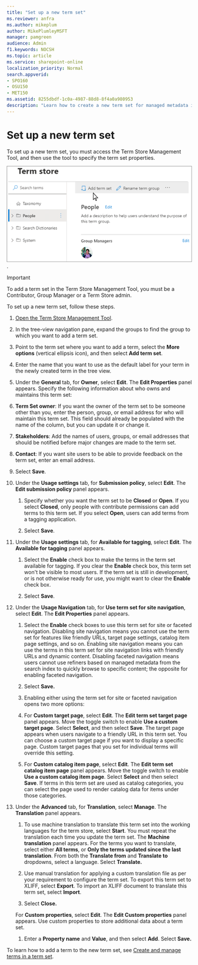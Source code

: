 ```yaml
---
title: "Set up a new term set"
ms.reviewer: anfra
ms.author: mikeplum
author: MikePlumleyMSFT
manager: pamgreen
audience: Admin
f1.keywords: NOCSH
ms.topic: article
ms.service: sharepoint-online
localization_priority: Normal
search.appverid:
- SPO160
- OSU150
- MET150
ms.assetid: 8255dbdf-1c0a-4987-88d8-8f4a0a980953
description: "Learn how to create a new term set for managed metadata in SharePoint"
---
```


# Set up a new term set

To set up a new term set, you must access the Term Store Management Tool, and then use the tool to specify the term set properties.
  
![In the Term Store Management Tool, you can select elements in the navigation pane to open a menu](media/add-term-set.png).
  
> [!IMPORTANT]
>  To add a term set in the Term Store Management Tool, you must be a Contributor, Group Manager or a Term Store admin. 
  
To set up a new term set, follow these steps.
  
1. [Open the Term Store Management Tool](open-term-store-management-tool.md).
    
2. In the tree-view navigation pane, expand the groups to find the group to which you want to add a term set.
    
3. Point to the term set where you want to add a term, select the **More options** (vertical ellipsis icon), and then select **Add term set**.
    
4. Enter the name that you want to use as the default label for your term in the newly created term in the tree view.
    
5. Under the **General** tab, for **Owner**, select **Edit**. The **Edit Properties** panel appears. Specify the following information about who owns and maintains this term set: 
    
  1. **Term Set owner**: If you want the owner of the term set to be someone other than you, enter the person, group, or email address for who will maintain this term set. This field should already be populated with the name of the column, but you can update it or change it.
    
  2. **Stakeholders**: Add the names of users, groups, or email addresses that should be notified before major changes are made to the term set.
    
  3. **Contact**: If you want site users to be able to provide feedback on the term set, enter an email address.
    
  4. Select **Save**.

6. Under the **Usage settings** tab, for **Submission policy**, select **Edit**. The **Edit submission policy** panel appears.
    
    1. Specify whether you want the term set to be **Closed** or **Open**. If you select **Closed**, only people with contribute permissions can add terms to this term set. If you select **Open**, users can add terms from a tagging application.

    2. Select **Save**.
    
7. Under the **Usage settings** tab, for **Available for tagging**, select **Edit**. The **Available for tagging** panel appears.

    1. Select the **Enable** check box to make the terms in the term set available for tagging. If you clear the **Enable** check box, this term set won't be visible to most users. If the term set is still in development, or is not otherwise ready for use, you might want to clear the **Enable** check box.

    2. Select **Save**.

8. Under the **Usage Navigation** tab, for **Use term set for site navigation**, select **Edit**. The **Edit Properties** panel appears.

    1. Select the **Enable** check boxes to use this term set for site or faceted navigation. Disabling site navigation means you cannot use the term set for features like friendly URLs, target page settings, catalog item page settings, and so on. Enabling site navigation means you can use the terms in this term set for site navigation links with friendly URLs and dynamic content. Disabling faceted navigation means users cannot use refiners based on managed metadata from the search index to quickly browse to specific content; the opposite for enabling faceted navigation.

    2. Select **Save.**

    3. Enabling either using the term set for site or faceted navigation opens two more options:
    
      1. For **Custom target page**, select **Edit**. The **Edit term set target page** panel appears. Move the toggle switch to enable **Use a custom target page**. Select **Select**, and then select **Save**. The target page appears when users navigate to a friendly URL in this term set. You can choose a custom target page if you want to display a specific page. Custom target pages that you set for individual terms will override this setting.

      2. For **Custom catalog item page**, select **Edit**. The **Edit term set catalog item page** panel appears. Move the toggle switch to enable **Use a custom catalog item page**. Select **Select** and then select **Save**. If terms in this term set are used as catalog categories, you can select the page used to render catalog data for items under those categories.

9.  Under the **Advanced** tab, for **Translation**, select **Manage**. The **Translation** panel appears.

      1. To use machine translation to translate this term set into the working languages for the term store, select **Start**. You must repeat the translation each time you update the term set. The **Machine translation** panel appears. For the terms you want to translate, select either **All terms**, or **Only the terms updated since the last translation**. From both the **Translate from** and **Translate to** dropdowns, select a language. Select **Translate.**
      
      2. Use manual translation for applying a custom translation file as per your requirement to configure the term set. To export this term set to XLIFF, select **Export**. To import an XLIFF document to translate this term set, select **Import**.

      3. Select **Close.**

    For **Custom properties**, select **Edit**. The **Edit Custom properties** panel appears. Use custom properties to store additional data about a term set.

      1. Enter a **Property name** and **Value**, and then select **Add**. Select **Save.**
    
    
To learn how to add a term to the new term set, see [Create and manage terms in a term set](create-and-manage-terms.md).
  